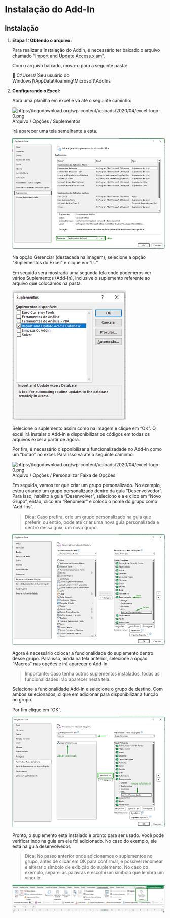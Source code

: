 # Instalação do Add-In

## Instalação

1. **Etapa 1: Obtendo o arquivo:**
    
    Para realizar a instalação do AddIn, é necessário ter baixado o arquivo chamado “[Import and Update Access.xlam”](https://github.com/ViniPMartins).
    
    Com o arquivo baixado, mova-o para a seguinte pasta:
    
    <aside>
    📁 C:\Users\[Seu usuário do Windows]\AppData\Roaming\Microsoft\AddIns
    
    </aside>
    
2. **Configurando o Excel:**
    
    Abra uma planilha em excel e vá até o seguinte caminho:
    
    <aside>
    <img src="https://logodownload.org/wp-content/uploads/2020/04/excel-logo-0.png" alt="https://logodownload.org/wp-content/uploads/2020/04/excel-logo-0.png" width="40px" /> Arquivo / Opções / Suplementos
    
    </aside>
    
    Irá aparecer uma tela semelhante a esta.
    
    ![Untitled](imgs_instalacao\Suplementos1.png)
    
    Na opção Gerenciar (destacada na imagem), selecione a opção “Suplementos do Excel” e clique em “Ir..”
    
    Em seguida será mostrada uma segunda tela onde podemeros ver vários Suplementos (Add-In), inclusive o suplemento referente ao arquivo que colocamos na pasta.
    
    ![Untitled](imgs_instalacao\Suplementos2.png)
    
    Selecione o suplemento assim como na imagem e clique em “OK”. O excel irá instalar o Add-in e disponibilizar os códigos em todas os arquivos excel a partir de agora.
    
    Por fim, é necessário disponibilizar a funcionalizadade no Add-In como um “botão” no excel. Para isso vá até o seguinte caminho:
    
    <aside>
    <img src="https://logodownload.org/wp-content/uploads/2020/04/excel-logo-0.png" alt="https://logodownload.org/wp-content/uploads/2020/04/excel-logo-0.png" width="40px" /> Arquivo / Opções / Personalizar Faixa de Opções
    
    </aside>
    
    Em seguida, vamos ter que criar um grupo personalizado. No exemplo, estou criando um grupo personalizado dentro da guia “Desenvolvedor”. Para isso, habilito a guia “Desenvolver”, seleciono ela e clico em “Novo Grupo”, então, clico em “Renomear” e coloco o nome do grupo como “Add-Ins”.
    
    > Dica: Caso prefira, crie um grupo personalizado na guia que preferir, ou então, pode até criar uma nova guia personalizada e dentro dessa guia, um novo grupo.
    > 
    
    ![Untitled](imgs_instalacao\grupo_personalizado.png)
    
    Agora é necessário colocar a funcionalidade do suplemento dentro desse grupo. Para isso, ainda na tela anterior, selecione a opção “Macros” nas opções e irá aparecer o Add-In.
    
    > Importante: Caso tenha outros suplementos instalados, todas as funcionalidades irão aparecer nesta tela.
    > 
    
    Selecione a funcionalidade Add-In e selecione o grupo de destino. Com ambos selecionados, clique em adicionar para disponibilizar a função no grupo.
    
    Por fim clique em “OK”.
    
    ![Untitled](imgs_instalacao\atribuir_grupo.png)
    
    Pronto, o suplemento está instalado e pronto para ser usado. Você pode verificar indo na guia em ele foi adicionado. No caso do exemplo, ele está na guia desenvolvedor.
    
    > Dica: No passo anterior onde adicionamos o suplementos no grupo, antes de clicar em OK para confirmar, é possível renomear e alterar o símbolo de exibição do suplemento. No caso do exemplo, separei as palavras e escolhi um símbolo que lembra um vínculo.
    > 
    
    ![Untitled](imgs_instalacao\guia_desenvolvedor.png)